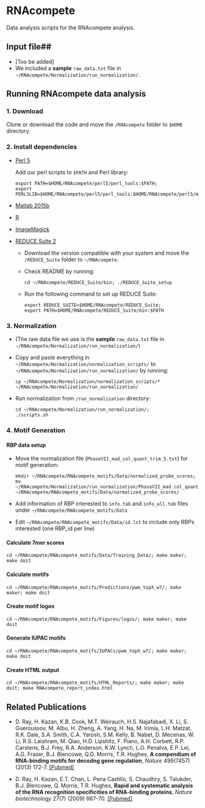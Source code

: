 # RNAcompete #

Data analysis scripts for the RNAcompete analysis.

## Input file##

* [Too be added]
* We included a **sample** `raw_data.txt` file in `~/RNAcompete/Normalization/run_normalization/`.

## Running RNAcompete data analysis ##

### 1. Download ###

Clone or download the code and move the `/RNAcompete` folder to `$HOME` directory.


### 2. Install dependencies ###

* [Perl 5](https://www.perl.org/)

    Add our perl scripts to `$PATH` and Perl library:
    
    ```
    export PATH=$HOME/RNAcompete/perl5/perl_tools:$PATH;
    export PERL5LIB=$HOME/RNAcompete/perl5/perl_tools:$HOME/RNAcompete/perl5/modules:$PERL5LIB
    ```
    
* [Matlab 2015b](https://www.mathworks.com/)
* [R](https://www.r-project.org/)
* [ImageMagick](http://www.imagemagick.org/)
* [REDUCE Suite 2](http://bussemakerlab.org/lab/)
  * Download the version compatible with your system and move the `/REDUCE_Suite` folder to `~/RNAcompete`.
  * Check README by running:
  
    ```
    cd ~/RNAcompete/REDUCE_Suite/bin; ./REDUCE_Suite_setup
    ```
    
  * Run the following command to set up REDUCE Suite:
  
    ```
    export REDUCE_SUITE=$HOME/RNAcompete/REDUCE_Suite;
    export PATH=$HOME/RNAcompete/REDUCE_Suite/bin:$PATH
    ```

### 3.  Normalization ###

* (The raw data file we use is the **sample** `raw_data.txt` file in `~/RNAcompete/Normalization/run_normalization/`)

* Copy and paste everything in `~/RNAcompete/Normalization/normalization_scripts/` to `~/RNAcompete/Normalization/run_normalization/` by running:
    
    ```
    cp ~/RNAcompete/Normalization/normalization_scripts/* ~/RNAcompete/Normalization/run_normalization/
    ```
    
* Run normalization from `/run_normalization` directory:

    ```
    cd ~/RNAcompete/Normalization/run_normalization/;
    ./scripts.sh
    ```

### 4.  Motif Generation ###

#### RBP data setup ####

* Move the normalization file (`PhaseVII_mad_col_quant_trim_5.txt`) for motif generation:

    ```
    mkdir ~/RNAcompete/RNAcompete_motifs/Data/normalized_probe_scores;
    mv ~/RNAcompete/Normalization/run_normalization/PhaseVII_mad_col_quant_trim_5.txt ~/RNAcompete/RNAcompete_motifs/Data/normalized_probe_scores/
    ```
    
* Add information of RBP interested to `info.tab` and `info_all.tab` files under `~/RNAcompete/RNAcompete_motifs/Data`
* Edit `~/RNAcompete/RNAcompete_motifs/Data/id.lst` to include only RBPs interested (one RBP_id per line)

#### Calculate 7mer scores ####

```
cd ~/RNAcompete/RNAcompete_motifs/Data/Training_Data/; make maker; make doit
```
    
#### Calculate motifs ####

```
cd ~/RNAcompete/RNAcompete_motifs/Predictions/pwm_topX_w7/; make maker; make doit
```
    
#### Create motif logos ####

```
cd ~/RNAcompete/RNAcompete_motifs/Figures/logos/; make maker; make doit
```

#### Generate IUPAC motifs ####

```
cd ~/RNAcompete/RNAcompete_motifs/IUPACs/pwm_topX_w7/; make maker; make doit
```

#### Create HTML output ####

```
cd ~/RNAcompete/RNAcompete_motifs/HTML_Reports/; make maker; make doit; make RNAcompete_report_index.html
```

## Related Publications ##

* D. Ray, H. Kazan, K.B. Cook, M.T. Weirauch, H.S. Najafabadi, X. Li, S. Gueroussov, M. Albu, H. Zheng, A. Yang, H. Na, M. Irimia, L.H. Matzat, R.K. Dale, S.A. Smith, C.A. Yarosh, S.M. Kelly, B. Nabet, D. Mecenas, W. Li, R.S. Laishram, M. Qiao, H.D. Lipshitz, F. Piano, A.H. Corbett, R.P. Carstens, B.J. Frey, R.A. Anderson, K.W. Lynch, L.O. Penalva, E.P. Lei, A.G. Fraser, B.J. Blencowe, Q.D. Morris, T.R. Hughes, **A compendium of RNA-binding motifs for decodng gene regulation**, *Nature* 499(7457) (2013) 172-7. [[Pubmed]](http://www.ncbi.nlm.nih.gov/pubmed/23846655)

* D. Ray, H. Kazan, E.T. Chan, L. Pena Castillo, S. Chaudhry, S. Talukder, B.J. Blencowe, Q. Morris, T.R. Hughes, **Rapid and systematic analysis of the RNA recognition specificities of RNA-binding proteins**, *Nature biotechnology* 27(7) (2009) 667-70. [[Pubmed]](http://www.ncbi.nlm.nih.gov/pubmed/19561594)
